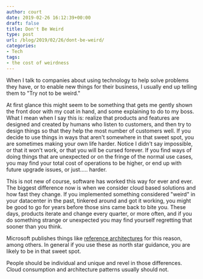 ```yaml
---
author: court
date: 2019-02-26 16:12:39+00:00
draft: false
title: Don't Be Weird
type: post
url: /blog/2019/02/26/dont-be-weird/
categories:
- Tech
tags:
- the cost of weirdness
---
```





When I talk to companies about using technology to help solve problems they have, or to enable new things for their business, I usually end up telling them to "Try not to be weird."









At first glance this might seem to be something that gets me gently shown the front door with my coat in hand, and some explaining to do to my boss.  What I mean when I say this is: realize that products and features are designed and created by humans who listen to customers, and then try to design things so that they help the most number of customers well.  If you decide to use things in ways that aren't somewhere in that sweet spot, you are sometimes making your own life harder.  Notice I didn't say impossible, or that it won't work, or that you will be cursed forever.  If you find ways of doing things that are unexpected or on the fringe of the normal use cases, you may find your total cost of operations to be higher, or end up with future upgrade issues, or just..... harder.







This is not new of course, software has worked this way for ever and ever.  The biggest difference now is when we consider cloud based solutions and how fast they change.  If you implemented something considered "weird" in your datacenter in the past, tinkered around and got it working, you might be good to go for years before those sins came back to bite you.  These days, products iterate and change every quarter, or more often, and if you do something strange or unexpected you may find yourself regretting that sooner than you think.  







Microsoft publishes things like [reference architectures](https://docs.microsoft.com/en-us/azure/architecture/reference-architectures/) for this reason, among others.  In general if you use these as north star guidance, you are likely to be in that sweet spot.  







People should be individual and unique and revel in those differences.  Cloud consumption and architecture patterns usually should not.



